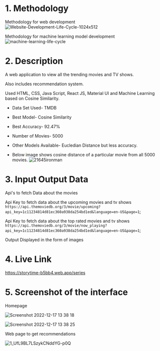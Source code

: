 # 1. Methodology

Methodology for web development
![Website-Development-Life-Cycle-1024x512](https://user-images.githubusercontent.com/83527816/208227836-01f8600d-6bb4-43d3-9f4c-3044d83c059b.png)




Methodology for machine learning model development
![machine-learning-life-cycle](https://user-images.githubusercontent.com/83527816/208232314-829831e5-ee6d-4f18-ad2d-a133f881d875.png)

# 2. Description


A web application to view all the trending movies and TV shows.

Also includes recommendation system. 

Used HTML, CSS, Java Script, React JS, Material UI and Machine Learning based on Cosine Similarity.

- Data Set Used- TMDB

- Best Model- Cosine Similarity

- Best Accuracy- 92.47%

- Number of Movies- 5000

- Other Models Available- Eucledian Distance but less accuracy.


- Below image shows cosine distance of a particular movie from all 5000 movies.
![21645ironman](https://user-images.githubusercontent.com/83527816/208232736-13b76082-061c-4968-85bf-5bb080eaed99.png)





# 3. Input Output Data

Api's to fetch Data about the movies


Api Key to fetch data about the upcoming movies and tv shows
`https://api.themoviedb.org/3/movie/upcoming?api_key=1c11234814d81ec360a938da254bd1ed&language=en-US&page=1`;


Api Key to fetch data about the top rated movies and tv shows
`https://api.themoviedb.org/3/movie/now_playing?api_key=1c11234814d81ec360a938da254bd1ed&language=en-US&page=1`;




Output Displayed in the form of images 



# 4. Live Link


https://storytime-b5bb4.web.app/series



# 5. Screenshot of the interface



Homepage



![Screenshot 2022-12-17 13 38 18](https://user-images.githubusercontent.com/83527816/208232599-da1a9b83-e038-4824-9b8f-993a1038ee7a.png)




![Screenshot 2022-12-17 13 38 25](https://user-images.githubusercontent.com/83527816/208232625-1e299e18-5513-483c-9a8a-30798e9173cb.png)


Web page to get recommendations


![1_UfL9BL7LSzykCNddYG-p0Q](https://user-images.githubusercontent.com/83527816/208232447-28c67b99-1e18-414d-ba60-cf2e31616313.png)

